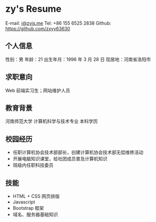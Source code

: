# zy's Resume

E-mail: i@zyis.me
Tel: +86 155 6525 2838
Github: https://github.com/zxyy63630

## 个人信息

性别：男
年龄：21
出生年月：1996 年 3 月 28 日
现居地：河南省洛阳市

## 求职意向

Web 前端实习生；网站维护人员

## 教育背景

河南师范大学  计算机科学与技术专业  本科学历

## 校园经历

- 任职计算机协会技术部部长，创建计算机协会技术部无偿维修活动
- 开展电脑知识课堂，给社团成员普及计算机知识
- 班级内任职科技委员

## 技能

- HTML + CSS 网页排版
- Javascript 
- Bootstrap 框架
- 域名、服务器基础知识

